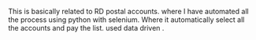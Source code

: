 This is basically related to RD postal accounts. where I have automated all the process using python with selenium. Where it automatically select all the accounts and pay the list.
used data driven .
